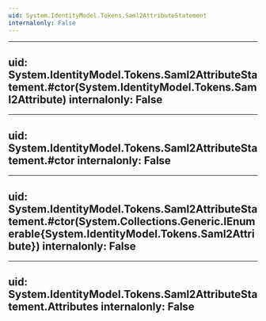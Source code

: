 ```yaml
---
uid: System.IdentityModel.Tokens.Saml2AttributeStatement
internalonly: False
---
```


---
uid: System.IdentityModel.Tokens.Saml2AttributeStatement.#ctor(System.IdentityModel.Tokens.Saml2Attribute)
internalonly: False
---

---
uid: System.IdentityModel.Tokens.Saml2AttributeStatement.#ctor
internalonly: False
---

---
uid: System.IdentityModel.Tokens.Saml2AttributeStatement.#ctor(System.Collections.Generic.IEnumerable{System.IdentityModel.Tokens.Saml2Attribute})
internalonly: False
---

---
uid: System.IdentityModel.Tokens.Saml2AttributeStatement.Attributes
internalonly: False
---
